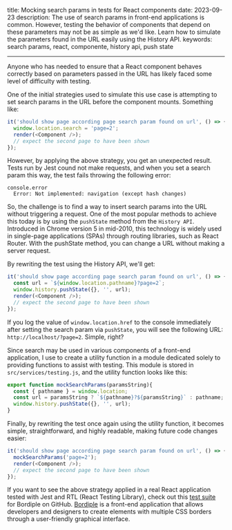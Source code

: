 title: Mocking search params in tests for React components
date: 2023-09-23
description: The use of search params in front-end applications is common. However, testing the behavior of components that depend on these parameters may not be as simple as we'd like. Learn how to simulate the parameters found in the URL easily using the History API.
keywords: search params, react, componente, history api, push state

---

Anyone who has needed to ensure that a React component behaves correctly based on parameters passed in the URL has likely faced some level of difficulty with testing.

One of the initial strategies used to simulate this use case is attempting to set search params in the URL before the component mounts. Something like:

``` javascript
it('should show page according page search param found on url', () => {
  window.location.search = 'page=2';
  render(<Component />);
  // expect the second page to have been shown
});
```

However, by applying the above strategy, you get an unexpected result. Tests run by Jest cound not make requests, and when you set a search param this way, the test fails throwing the following error:

```
console.error
  Error: Not implemented: navigation (except hash changes)
```

So, the challenge is to find a way to insert search params into the URL without triggering a request. One of the most popular methods to achieve this today is by using the `pushState` method from the `History API`. Introduced in Chrome version 5 in mid-2010, this technology is widely used in single-page applications (SPAs) through routing libraries, such as React Router. With the pushState method, you can change a URL without making a server request.

By rewriting the test using the History API, we'll get:
``` javascript
it('should show page according page search param found on url', () => {
  const url = `${window.location.pathname}?page=2`;
  window.history.pushState({}, '', url);
  render(<Component />);
  // expect the second page to have been shown
});
```

If you log the value of `window.location.href` to the console immediately after setting the search param via `pushState`, you will see the following URL: `http://localhost/?page=2`. Simple, right?

Since search may be used in various components of a front-end application, I use to create a utility function in a module dedicated solely to providing functions to assist with testing. This module is stored in `src/services/testing.js`, and the utility function looks like this:
``` javascript
export function mockSearchParams(paramsString){
  const { pathname } = window.location;
  const url = paramsString ? `${pathname}?${paramsString}` : pathname;
  window.history.pushState({}, '', url);
}
```

Finally, by rewriting the test once again using the utility function, it becomes simple, straightforward, and highly readable, making future code changes easier:
``` javascript
it('should show page according page search param found on url', () => {
  mockSearchParams('page=2');
  render(<Component />);
  // expect the second page to have been shown
});
```

If you want to see the above strategy applied in a real React application tested with Jest and RTL (React Testing Library), check out this [test suite](https://github.com/rafaelcamargo/bordiple/blob/main/src/home/views/home-view.test.js#L32) for Bordiple on GitHub. [Bordiple](https://bordiple.rafaelcamargo.com/) is a front-end application that allows developers and designers to create elements with multiple CSS borders through a user-friendly graphical interface.
